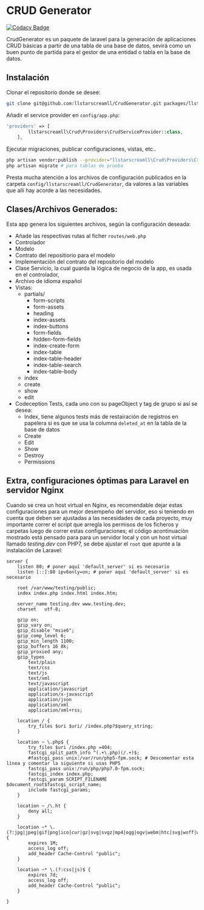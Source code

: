 # CRUD Generator #

[![Codacy Badge](https://api.codacy.com/project/badge/Grade/cd0d64c14bab47928962763e62d025e2)](https://www.codacy.com?utm_source=github.com&amp;utm_medium=referral&amp;utm_content=llstarscreamll/CrudGenerator&amp;utm_campaign=Badge_Grade)

CrudGenerator es un paquete de laravel para la generación de aplicaciones CRUD básicas a partir de una tabla de una base de datos, sevirá como un buen punto de partida para el gestor de una entidad o tabla en la base de datos.

## Instalación ##

Clonar el repositorio donde se desee:

```bash
git clone git@github.com:llstarscreamll/CrudGenerator.git packages/llstarscreamll/CrudGenerator
```

Añadir el service provider en `config/app.php`:

```php
'providers' => [
        llstarscreamll\Crud\Providers\CrudServiceProvider::class,
    ],
```

Ejecutar migraciones, publicar configuraciones, vistas, etc..

```bash
php artisan vendor:publish --provider="llstarscreamll\Crud\Providers\CrudServiceProvider" --force
php artisan migrate # para tablas de prueba
```

Presta mucha atención a los archivos de configuración publicados en la carpeta `config/llstarscreamll/CrudGenerator`, da valores a las variables que allí hay acorde a las necesidades.

## Clases/Archivos Generados: ##

Esta app genera los siguientes archivos, según la configuración deseada:

- Añade las respectivas rutas al ficher `routes/web.php`
- Controlador
- Modelo
- Contrato del repositiorio para el modelo
- Implementación del contrato del repositorio del modelo
- Clase Servicio, la cual guarda la lógica de negocio de la app, es usada en el controlador,
- Archivo de idioma español
- Vistas:
    - partials/
        - form-scripts
        - form-assets
        - heading
        - index-assets
        - index-buttons
        - form-fields
        - hidden-form-fields
        - index-create-form
        - index-table
        - index-table-header
        - index-table-search
        - index-table-body
    - index
    - create
    - show
    - edit
- Codeception Tests, cada uno con su pageObject y tag de grupo si así se desea:
    - Index, tiene algunos tests más de restairación de registros en papelera si es que se usa la columna `deleted_at` en la tabla de la base de datos
    - Create
    - Edit
    - Show
    - Destroy
    - Permissions

## Extra, configuraciones óptimas para Laravel en servidor Nginx

Cuando se crea un host virtual en Nginx, es recomendable dejar estas configuraciones para un mejor desempeño del servidor, eso si teniendo en cuenta que deben ser ajustadas a las necesidades de cada proyecto, muy importante correr el script que arregla los permisos de los ficheros y carpetas luego de correr estas configuraciones; el código acontinuaciòn mostrado está pensado para para un servidor local y con un host virtual llamado *testing.dev* con PHP7, se debe ajustar el `root` que apunte a la instalación de Laravel:

```nginx
server {
	listen 80; # poner aquí 'default_server' si es necesario
	listen [::]:80 ipv6only=on; # poner aquí 'default_server' si es necesario

	root /var/www/testing/public;
	index index.php index.html index.htm;

	server_name testing.dev www.testing.dev;
	charset   utf-8;

	gzip on;
	gzip_vary on;
	gzip_disable "msie6";
	gzip_comp_level 6;
	gzip_min_length 1100;
	gzip_buffers 16 8k;
	gzip_proxied any;
	gzip_types
		text/plain
		text/css
		text/js
		text/xml
		text/javascript
		application/javascript
		application/x-javascript
		application/json
		application/xml
		application/xml+rss;

	location / {
		try_files $uri $uri/ /index.php?$query_string;
	}

	location ~ \.php$ {
		try_files $uri /index.php =404;
		fastcgi_split_path_info ^(.+\.php)(/.+)$;
		#fastcgi_pass unix:/var/run/php5-fpm.sock; # Descomentar esta lìnea y comentar la siguiente si usas PHP5
		fastcgi_pass unix:/run/php/php7.0-fpm.sock;
		fastcgi_index index.php;
		fastcgi_param SCRIPT_FILENAME $document_root$fastcgi_script_name;
		include fastcgi_params;
	}

	location ~ /\.ht {
		deny all;
	}

	location ~* \.(?:jpg|jpeg|gif|png|ico|cur|gz|svg|svgz|mp4|ogg|ogv|webm|htc|svg|woff|woff2|ttf)$ {
		expires 1M;
		access_log off;
		add_header Cache-Control "public";
	}

	location ~* \.(?:css|js)$ {
		expires 7d;
		access_log off;
		add_header Cache-Control "public";
	}

}
```